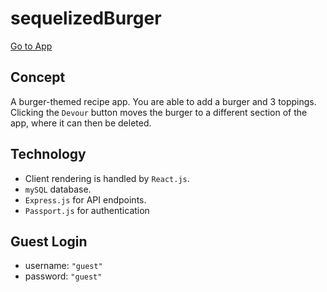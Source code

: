 # sequelizedBurger
[Go to App](https://mighty-atoll-73138.herokuapp.com)

## Concept
A burger-themed recipe app. You are able to add a burger and 3 toppings.  Clicking the `Devour` button moves the burger to a different section of the app, where it can then be deleted.

## Technology
* Client rendering is handled by `React.js`.
* `mySQL` database.
* `Express.js` for API endpoints.
* `Passport.js` for authentication

## Guest Login
* username: `"guest"`
* password: `"guest"`
